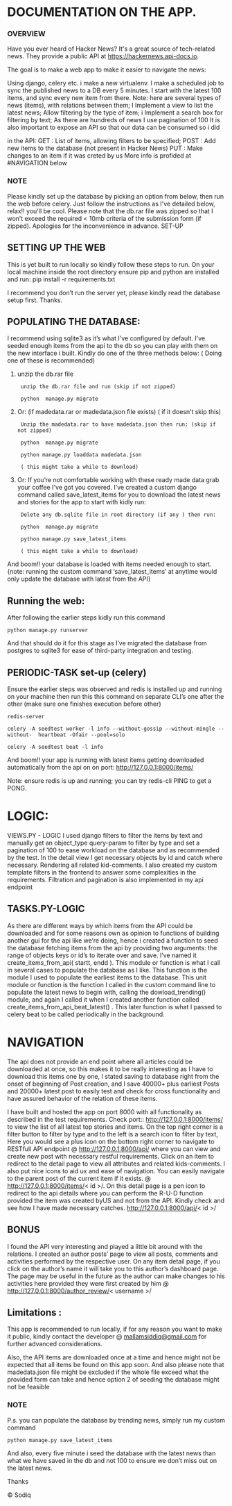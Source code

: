 # DOCUMENTATION  ON THE APP.

### OVERVIEW

Have you ever heard of Hacker News? It's a great source of tech-related news. They provide a public API at https://hackernews.api-docs.io.

The goal is to make a web app to make it easier to navigate the news:

Using django, celery etc. i make a new virtualenv.
I make a scheduled job to sync the published news to a DB every 5 minutes. I start with the latest 100 items, and sync every new item from there. Note: here are several types of news (items), with relations between them;
I Implement a view to list the latest news;
Allow filtering by the type of item;
i Implement a search box for filtering by text;
As there are hundreds of news I use pagination of 100
It is also important to expose an API so that our data can be consumed so i did

in the API:	GET : List of items, allowing filters to be specified;
			POST : Add new items to the database (not present in Hacker News)
			PUT : Make changes to an item if it was creted by us
More info is profided at #NAVIGATION below
### NOTE

Please kindly set up the database by picking an option from below, then run the web before celery. Just follow the instructions as I've detailed below, relax!! you'll be cool. Please note that the db.rar file was zipped so that I won’t exceed the required < 10mb criteria of the submission form (if zipped). Apologies for the inconvenience in advance.
SET-UP

## SETTING UP THE WEB
This is yet built to run locally so kindly follow these steps to run.
On your local machine inside the root directory ensure pip and python are installed and run:
	pip  install -r requirements.txt

I recommend you don’t run the server yet, please kindly read the database setup first. Thanks.

## POPULATING THE DATABASE:

I recommend using sqlite3 as it’s what I've configured by default. I've seeded enough items from the api to the db so you can play with them on the new interface i built. Kindly do one of the three methods below: 
( Doing one of these is recommended)

1. unzip the db.rar file 

		unzip the db.rar file and run (skip if not zipped)

		python  manage.py migrate

2. Or:  (if madedata.rar or madedata.json  file exists) ( if it doesn’t skip this)

		Unzip the madedata.rar to have madedata.json then run: (skip if not zipped)

		python  manage.py migrate

		python manage.py loaddata madedata.json 

		( this might take a while to download)

3. Or: If you’re not comfortable working with these ready made data grab your coffee I've got you covered. I’ve created a custom django command called save_latest_items  for you to download the latest news and stories for the app to start with kidly run:

		Delete any db.sqlite file in root directory (if any ) then run:

		python  manage.py migrate

		python manage.py save_latest_items 	

		( this might take a while to download)

And boom!! your database is loaded with items needed enough to start.
{note: running  the custom command ‘save_latest_items’ at anytime would only update the database with latest from the API}

## Running the web:

After following the earlier steps kidly run this command

	python manage.py runserver
 
And that should do it for this stage as I’ve migrated the database from postgres to sqlite3 for ease of third-party integration and testing.
 
 
## PERIODIC-TASK set-up (celery)
 
Ensure the earlier steps was observed and redis is installed up and  running on your machine then run this this command on separate CLI’s one after the other (make sure one finishes execution before other)
 
	redis-server

	celery -A seedtest worker -l info --without-gossip --without-mingle --without-	heartbeat -Ofair --pool=solo

	celery -A seedtest beat -l info

And boom!! your app is running with latest items getting downloaded automatically from the api on on port: http://127.0.0.1:8000/items/ 
 
Note: ensure redis is up and running; you can try redis-cli PING to get a PONG.

# LOGIC:
VIEWS.PY  -  LOGIC
I used django filters to filter the items by text and manually get an object_type query-param to filter by type and set a pagination of 100 to ease workload on the database and as recommended by the test.
In the detail view I get necessary objects by id and catch where necessary. Rendering all related kid-comments.
I also created my custom template filters in the frontend to answer some complexities in the requirements.
Filtration and pagination is also implemented in my api endpoint
 
## TASKS.PY-LOGIC
As there are different ways by which items from the API could be downloaded and for some reasons own as opinion to functions of building another gui for the api like we’re doing, hence i created a function to seed the database fetching items from the api by providing two arguments: the range of objects keys or id’s to iterate over and save. I’ve named it create_items_from_api( startt, endd ). This module or function is what I call in several cases to populate the database as I like. This function is the module I used to populate the earliest items to the database. This unit module or function is the function I called in the custom command line to populate the latest news to begin with, calling the dowload_trending() module, and again  I called it when I created another function called create_items_from_api_beat_latest()  . This later function is what I passed to celery beat to be  called periodically in the background.
 


# NAVIGATION

The api does not provide an end point where all articles could be downloaded at once, so this makes it to be really interesting as I have to download this items one by one, I stated saving to database right from the onset of beginning of Post creation, and I save 40000+ plus earliest Posts and 20000+ latest post to easily test and check for cross functionality and have assured behavior of the relation of these items.
 
I have built and hosted the app on port 8000 with all functionality as described in the test requirements.
Check port:: http://127.0.0.1:8000/items/  to view the list of all  latest top stories and items. On the top right corner is a filter button to filter by type and to the left is a search icon to filter by text, Here you would see a plus icon on the bottom right corner to navigate to RESTfull API endpoint @ http://127.0.0.1:8000/api/  where you can view and create new post with necessary restful requirements.
Click on an item to redirect to the detail page to view all attributes and related kids-comments. I also put nice icons to aid ux and ease of navigation. You can easily navigate to the parent post of the current item if it exists. @ http://127.0.0.1:8000/items/< id >/.
  On this detail page is a pen icon to redirect to the api details where you can perform the R-U-D function provided the item was created  byUS and not from the API. Kindly check and see how I have made necessary catches. http://127.0.0.1:8000/api/< id >/ 
 
 
## BONUS

I found the API very interesting and played a little bit around with the relations. I created an author posts’ page to view all posts, comments and activities performed by the respective user. On  any item detail page, if you click on the author’s name it will take you to this author’s dashboard page. The page may be useful in the future as the author can make changes to his activities here provided they were first created by him	@ http://127.0.0.1:8000/author_review/< username >/ 
  
## Limitations :
This app is recommended to run locally,  if for any reason you want  to  make it public, kindly contact the developer @ mallamsiddiq@gmail.com  for further advanced considerations.
 
Also, the API items are downloaded once at a time and hence might not be expected that all items be found on this app soon.
And also please note that madedata.json file might be excluded if the whole file exceed what the provided form can take and hence option 2 of seeding the database might not be feasible

### NOTE

P.s. you can populate the database by trending news, simply run my custom command

	python manage.py save_latest_items 

And also, every five minute i seed the database with the latest news than what we have saved in the db and not 100 to ensure we don’t miss out on the latest news.

 
Thanks
 
© Sodiq
 
 


